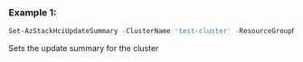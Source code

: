 ### Example 1:
```powershell
Set-AzStackHciUpdateSummary -ClusterName 'test-cluster' -ResourceGroupName 'test-rg'
```

Sets the update summary for the cluster